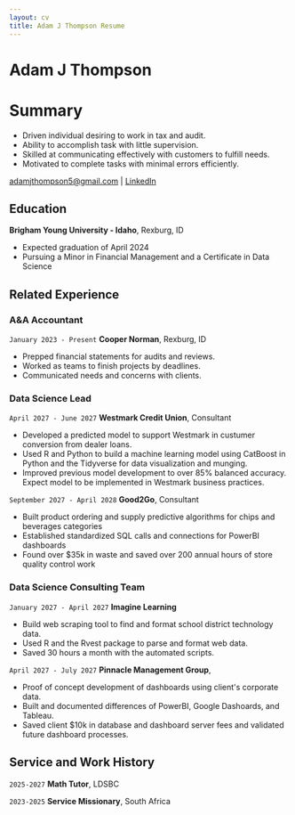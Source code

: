 ```yaml
---
layout: cv
title: Adam J Thompson Resume
---
```

# Adam J Thompson

# Summary
- Driven individual desiring to work in tax and audit.
- Ability to accomplish task with little supervision.
- Skilled at communicating effectively with customers to fulfill needs.
- Motivated to complete tasks with minimal errors efficiently.

<div id="webaddress">
<a href="adamjthompson5@gmail.com">adamjthompson5@gmail.com</a>
| <a href="https://www.linkedin.com/in/adam-james-thompson/">LinkedIn</a>
</div>

<!-- https://www.monique.tech/the-art-of-markdown -->

## Education

__Brigham Young University - Idaho__, Rexburg, ID

- Expected graduation of April 2024
- Pursuing a Minor in Financial Management and a Certificate in Data Science

## Related Experience

### A&A Accountant

`January 2023 - Present`
__Cooper Norman__, Rexburg, ID

- Prepped  financial statements for audits and reviews.
- Worked as teams to finish projects by deadlines.
- Communicated needs and concerns with clients.

### Data Science Lead

`April 2027 - June 2027`
__Westmark Credit Union__, Consultant

- Developed a predicted model to support Westmark in custumer conversion from dealer loans.
- Used R and Python to build a machine learning model using CatBoost in Python and the Tidyverse for data visualization and munging. 
- Improved previous model development to over 85% balanced accuracy. Expect model to be implemented in Westmark business practices.

`September 2027 - April 2028`
__Good2Go__, Consultant

- Built product ordering and supply predictive algorithms for chips and beverages categories
- Established standardized SQL calls and connections for PowerBI dashboards
- Found over $35k in waste and saved over 200 annual hours of store quality control work 

### Data Science Consulting Team

`January 2027 - April 2027`
__Imagine Learning__

- Build web scraping tool to find and format school district technology data.
- Used R and the Rvest package to parse and format web data.
- Saved 30 hours a month with the automated scripts.

`April 2027 - July 2027`
__Pinnacle Management Group__, 

- Proof of concept development of dashboards using client's corporate data.
- Built and documented differences of PowerBI, Google Dashoards, and Tableau.
- Saved client $10k in database and dashboard server fees and validated future dashboard processes.


## Service and Work History

`2025-2027`
__Math Tutor__, LDSBC


`2023-2025`
__Service Missionary__, South Africa



<!-- ### Footer

Last updated: May 2013 -->



